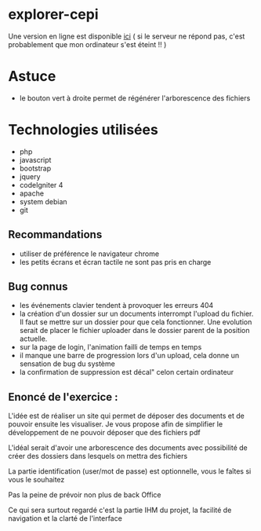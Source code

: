 # explorer-cepi

Une version en ligne est disponible [ici](http://109.21.6.9:38669)
( si le serveur ne répond pas, c'est probablement que mon ordinateur s'est éteint !! )

# Astuce
- le bouton vert à droite permet de régénérer l'arborescence des fichiers

# Technologies utilisées
- php
- javascript
- bootstrap
- jquery
- codeIgniter 4
- apache
- system debian
- git

## Recommandations
- utiliser de préférence le navigateur chrome
- les petits écrans et écran tactile ne sont pas pris en charge

## Bug connus
- les événements clavier tendent à provoquer les erreurs 404
- la création d'un dossier sur un documents interrompt l'upload du fichier. Il faut se mettre sur un dossier pour que cela fonctionner. Une evolution serait de placer le fichier uploader dans le dossier parent de la position actuelle.
- sur la page de login, l'animation failli de temps en temps
- il manque une barre de progression lors d'un upload, cela donne un sensation de bug du système
- la confirmation de suppression est décal" celon certain ordinateur

## Enoncé de l'exercice :
L'idée est de réaliser un site qui permet de déposer des documents et de 
pouvoir ensuite les visualiser. Je vous propose afin de simplifier le 
développement de ne pouvoir déposer que des fichiers pdf

L'idéal serait d'avoir une arborescence des documents avec possibilité 
de créer des dossiers dans lesquels on mettra des fichiers

La partie identification (user/mot de passe) est optionnelle, vous le 
faîtes si vous le souhaitez

Pas la peine de prévoir non plus de back Office

Ce qui sera surtout regardé c'est la partie IHM du projet, la facilité 
de navigation et la clarté de l'interface

